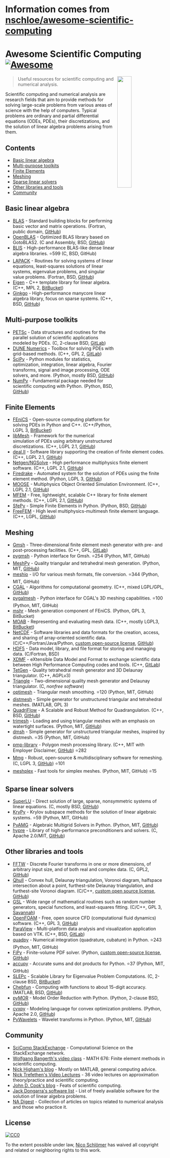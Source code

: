 # Information comes from [nschloe/awesome-scientific-computing](https://github.com/nschloe/awesome-scientific-computing)
# Awesome Scientific Computing [![Awesome](https://awesome.re/badge.svg)](https://awesome.re)


[<img src="https://nschloe.github.io/awesome-scientific-computing/sunglasses.svg" align="right" width="30%">](#readme)

> Useful resources for scientific computing and numerical analysis.

Scientific computing and numerical analysis are research fields that aim to provide
methods for solving large-scale problems from various areas of science with the help of
computers. Typical problems are ordinary and partial differential equations (ODEs,
PDEs), their discretizations, and the solution of linear algebra problems arising from
them.


## Contents

- [Basic linear algebra](#basic-linear-algebra)
- [Multi-purpose toolkits](#multi-purpose-toolkits)
- [Finite Elements](#finite-elements)
- [Meshing](#meshing)
- [Sparse linear solvers](#sparse-linear-solvers)
- [Other libraries and tools](#other-libraries-and-tools)
- [Community](#community)


## Basic linear algebra

- [BLAS](https://www.netlib.org/blas/) - Standard building blocks for performing basic vector and matrix operations.
  (Fortran, public domain, [GitHub](https://github.com/Reference-LAPACK/lapack/tree/master/BLAS))
- [OpenBLAS](https://www.openblas.net) - Optimized BLAS library based on GotoBLAS2.
  (C and Assembly, BSD, [GitHub](https://github.com/xianyi/OpenBLAS))
- [BLIS](https://github.com/flame/blis) - High-performance BLAS-like dense linear algebra libraries. :star:599
  (C, BSD, GitHub)
- [LAPACK](https://www.netlib.org/lapack/) - Routines for solving systems of linear equations, least-squares solutions of linear systems, eigenvalue problems, and singular value problems.
  (Fortran, BSD, [GitHub](https://github.com/Reference-LAPACK/lapack))
- [Eigen](http://eigen.tuxfamily.org/index.php?title=Main_Page) - C++ template library for linear algebra.
  (C++, MPL 2, [BitBucket](https://bitbucket.org/eigen/eigen))
- [Ginkgo](https://ginkgo-project.github.io/) - High-performance manycore linear algebra library, focus on sparse systems.
  (C++, BSD, [GitHub](https://github.com/ginkgo-project/ginkgo))


## Multi-purpose toolkits

- [PETSc](https://www.mcs.anl.gov/petsc/) - Data structures and routines for the parallel solution of scientific applications modeled by PDEs.
  (C, 2-clause BSD, [GitLab](https://gitlab.com/petsc/petsc))
- [DUNE Numerics](https://www.dune-project.org) - Toolbox for solving PDEs with grid-based methods.
  (C++, GPL 2, [GitLab](https://gitlab.dune-project.org/core/))
- [SciPy](https://www.scipy.org) - Python modules for statistics, optimization, integration, linear algebra, Fourier transforms, signal and image processing, ODE solvers, and more.
  (Python, mostly BSD, [GitHub](https://github.com/scipy/scipy/))
- [NumPy](https://numpy.org/) - Fundamental package needed for scientific computing with Python.
  (Python, BSD, [GitHub](https://github.com/numpy/numpy))


## Finite Elements

- [FEniCS](https://fenicsproject.org) - Open-source computing platform for solving PDEs in Python and C++.
  (C++/Python, LGPL 3, [BitBucket](https://bitbucket.org/fenics-project/))
- [libMesh](https://libmesh.github.io) - Framework for the numerical simulation of PDEs using arbitrary unstructured discretizations.
  (C++, LGPL 2.1, [GitHub](https://github.com/libMesh/libmesh))
- [deal.II](https://dealii.org) - Software library supporting the creation of finite element codes.
  (C++, LGPL 2.1, [GitHub](https://github.com/dealii/dealii))
- [Netgen/NGSolve](https://ngsolve.org) - High performance multiphysics finite element software.
  (C++, LGPL 2.1, [GitHub](https://github.com/NGSolve/netgen))
- [Firedrake](https://www.firedrakeproject.org) - Automated system for the solution of PDEs using the finite element method.
  (Python, LGPL 3, [GitHub](https://github.com/firedrakeproject/firedrake))
- [MOOSE](https://www.mooseframework.org) - Multiphysics Object Oriented Simulation Environment.
  (C++, LGPL 2.1, [GitHub](https://github.com/idaholab/moose))
- [MFEM](https://mfem.org) - Free, lightweight, scalable C++ library for finite element methods.
  (C++, LGPL 2.1, [GitHub](https://github.com/mfem/mfem))
- [SfePy](https://sfepy.org) - Simple Finite Elements in Python.
  (Python, BSD, [GitHub](https://github.com/sfepy/sfepy))
- [FreeFEM](https://freefem.org) - High level multiphysics-multimesh finite element language. (C++, LGPL, [GitHub](https://github.com/FreeFem))

## Meshing

- [Gmsh](http://gmsh.info) - Three-dimensional finite element mesh generator with pre- and post-processing facilities.
  (C++, GPL, [GitLab](https://gitlab.onelab.info/gmsh/gmsh))
- [pygmsh](https://github.com/nschloe/pygmsh) - Python interface for Gmsh. :star:254
  (Python, MIT, GitHub)
- [MeshPy](https://mathema.tician.de/software/meshpy/) - Quality triangular and tetrahedral mesh generation.
  (Python, MIT, [GitHub](https://github.com/inducer/meshpy))
- [meshio](https://github.com/nschloe/meshio) - I/O for various mesh formats, file conversion. :star:344
  (Python, MIT, GitHub)
- [CGAL](https://www.cgal.org) - Algorithms for computational geometry.
  (C++, mixed LGPL/GPL, [GitHub](https://github.com/CGAL/cgal))
- [pygalmesh](https://github.com/nschloe/pygalmesh) - Python interface for CGAL's 3D meshing capabilities. :star:100
  (Python, MIT, GitHub)
- [mshr](https://bitbucket.org/fenics-project/mshr/) - Mesh generation component of FEniCS.
  (Python, GPL 3, BitBucket)
- [MOAB](https://press3.mcs.anl.gov/sigma/moab-library/) - Representing and evaluating mesh data.
  (C++, mostly LGPL3, [BitBucket](https://bitbucket.org/fathomteam/moab/))
- [NetCDF](https://www.unidata.ucar.edu/software/netcdf/) - Software libraries and data formats for the creation, access, and sharing of array-oriented scientific data.
  (C/C++/Fortran/Java/Python, [custom open-source
  license](https://www.unidata.ucar.edu/software/netcdf/copyright.html),
  [GitHub](https://github.com/Unidata/netcdf-c/))
- [HDF5](https://support.hdfgroup.org/HDF5/) - Data model, library, and file format for storing and managing data.
  (C/Fortran, BSD)
- [XDMF](http://www.xdmf.org/index.php/Main_Page) - eXtensible Data Model and Format to exchange scientific data between High Performance Computing codes and tools.
  (C++, [GitLab](https://gitlab.kitware.com/xdmf/xdmf))
- [TetGen](https://www.wias-berlin.de/software/index.jsp?id=TetGen) - Quality tetrahedral mesh generator and 3D Delaunay triangulator.
  (C++, AGPLv3)
- [Triangle](https://www.cs.cmu.edu/~quake/triangle.html) - Two-dimensional quality mesh generator and Delaunay triangulator.
  (C, *nonfree software*)
- [optimesh](https://github.com/nschloe/optimesh) - Triangular mesh smoothing. :star:120
  (Python, MIT, GitHub)
- [distmesh](http://persson.berkeley.edu/distmesh/) - Simple generator for unstructured triangular and tetrahedral meshes.
  (MATLAB, GPL 3)
- [QuadriFlow](https://stanford.edu/~jingweih/papers/quadriflow/) - A Scalable and Robust Method for Quadrangulation.
  (C++, BSD, [GitHub](https://github.com/hjwdzh/QuadriFlow))
- [trimesh](https://trimsh.org/) - Loading and using triangular meshes with an emphasis on watertight surfaces.
  (Python, MIT, [GitHub](https://github.com/mikedh/trimesh))
- [dmsh](https://github.com/nschloe/dmsh) - Simple generator for unstructured triangular meshes, inspired by distmesh. :star:35
  (Python, MIT, GitHub)
- [pmp-library](http://www.pmp-library.org/) - Polygon mesh processing library. (C++, MIT with Employer Disclaimer, [GitHub](https://github.com/pmp-library/pmp-library/)) :star:282
- [Mmg](https://www.mmgtools.org/) - Robust, open-source & multidisciplinary software for remeshing. (C, LGPL 3, [GitHub](https://github.com/MmgTools/mmg)) :star:101
- [meshplex](https://github.com/nschloe/meshplex) - Fast tools for simplex meshes. (Python, MIT, GitHub) :star:15

## Sparse linear solvers

- [SuperLU](https://portal.nersc.gov/project/sparse/superlu/) - Direct solution of large, sparse, nonsymmetric systems of linear equations.
  (C, mostly BSD, [GitHub](https://github.com/xiaoyeli/superlu))
- [KryPy](https://github.com/andrenarchy/krypy) - Krylov subspace methods for the solution of linear algebraic systems. :star:59
  (Python, MIT, GitHub)
- [PyAMG](https://pyamg.github.io) - Algebraic Multigrid Solvers in Python.
  (Python, MIT, [GitHub](https://github.com/pyamg/pyamg))
- [hypre](https://computing.llnl.gov/projects/hypre-scalable-linear-solvers-multigrid-methods) - Library of high-performance preconditioners and solvers.
  (C, Apache 2.0/MIT, [GitHub](https://github.com/hypre-space/hypre))


## Other libraries and tools

- [FFTW](http://www.fftw.org) - Discrete Fourier transforms in one or more dimensions, of arbitrary input size, and of both real and complex data.
  (C, GPL2, [GitHub](https://github.com/FFTW/fftw3))
- [Qhull](http://www.qhull.org) - Convex hull, Delaunay triangulation, Voronoi diagram, halfspace intersection about a point, furthest-site Delaunay triangulation, and furthest-site Voronoi diagram.
  (C/C++, [custom open source license](http://www.qhull.org/COPYING.txt),
  [GitHub](https://github.com/qhull/qhull/))
- [GSL](https://www.gnu.org/software/gsl/) - Wide range of mathematical routines such as random number generators, special functions, and least-squares fitting.
  (C/C++, GPL 3, [Savannah](https://savannah.gnu.org/projects/gsl))
- [OpenFOAM](https://www.openfoam.com) - Free, open source CFD (computational fluid dynamics) software.
  (C++, GPL 3, [GitHub](https://github.com/OpenFOAM/OpenFOAM-dev))
- [ParaView](https://www.paraview.org) - Multi-platform data analysis and visualization application based on VTK.
  (C++, BSD, [GitLab](https://gitlab.kitware.com/paraview/paraview))
- [quadpy](https://github.com/nschloe/quadpy) - Numerical integration (quadrature, cubature) in Python. :star:243
  (Python, MIT, GitHub)
- [FiPy](https://www.ctcms.nist.gov/fipy/) - Finite-volume PDF solver.
  (Python, [custom open-source
  license](https://www.nist.gov/director/copyright-fair-use-and-licensing-statements-srd-data-and-software),
  [GitHub](https://github.com/usnistgov/fipy))
- [accupy](https://github.com/nschloe/accupy) - Accurate sums and dot products for Python. :star:37
  (Python, MIT, GitHub)
- [SLEPc](http://slepc.upv.es) - Scalable Library for Eigenvalue Problem Computations.
  (C, 2-clause BSD, [BitBucket](https://bitbucket.org/slepc/slepc/src/master/))
- [Chebfun](https://www.chebfun.org/) - Computing with functions to about 15-digit accuracy.
  (MATLAB, BSD, [GitHub](https://github.com/chebfun/chebfun))
- [pyMOR](https://pymor.org/) - Model Order Reduction with Python.
  (Python, 2-clause BSD, [GitHub](https://github.com/pymor/pymor/))
- [cvxpy](https://www.cvxpy.org/) - Modeling language for convex optimization problems.
  (Python, Apache 2.0, [GitHub](https://github.com/cvxgrp/cvxpy))
- [PyWavelets](https://pywavelets.readthedocs.io/en/latest/) - Wavelet transforms in Python.
  (Python, MIT, [GitHub](https://github.com/PyWavelets/pywt))


## Community

- [SciComp StackExchange](https://scicomp.stackexchange.com/) - Computational Science on the StackExchange network.
- [Wolfgang Bangerth's video class](https://www.math.colostate.edu/~bangerth/videos.html) - MATH 676: Finite element methods in scientific computing.
- [Nick Higham's blog](https://nickhigham.wordpress.com/) - Mostly on MATLAB, general computing advice.
- [Nick Trefethen's Video Lectures](https://people.maths.ox.ac.uk/trefethen/videos.html) - 36 video lectures on approximation theory/practice and scientific computing.
- [John D. Cook's blog](https://www.johndcook.com/blog/) - Feats of scientific computing.
- [Jack Dongarra's software list](https://www.netlib.org/utk/people/JackDongarra/la-sw.html) - List of freely available software for the solution of linear algebra problems.
- [NA Digest](http://www.netlib.org/na-digest-html/) - Collection of articles on topics related to numerical analysis and those who practice it.

## License

[![CC0](https://mirrors.creativecommons.org/presskit/buttons/88x31/svg/cc-zero.svg)](https://creativecommons.org/publicdomain/zero/1.0/)

To the extent possible under law, [Nico Schlömer](https://github.com/nschloe)
has waived all copyright and related or neighboring rights to this work.

